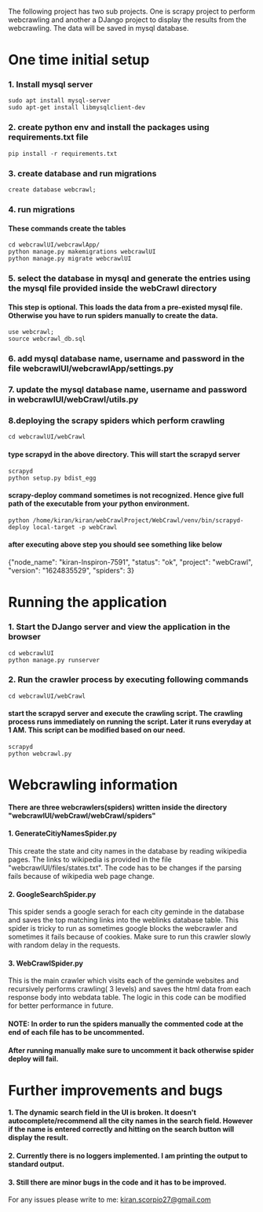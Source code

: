 The following project has two sub projects. One is scrapy project to perform webcrawling and another a DJango project
to display the results from the webcrawling. The data will be saved in mysql database.
# One time initial setup
### 1. Install mysql server
```
sudo apt install mysql-server
sudo apt-get install libmysqlclient-dev
```

### 2. create python env and install the packages using requirements.txt file
```
pip install -r requirements.txt
```

### 3. create database and run migrations
```
create database webcrawl;
```

### 4. run migrations
#### These commands create the tables
```
cd webcrawlUI/webcrawlApp/
python manage.py makemigrations webcrawlUI
python manage.py migrate webcrawlUI
```

### 5. select the database in mysql and generate the entries using the mysql file provided inside the webCrawl directory
#### This step is optional. This loads the data from a pre-existed mysql file. Otherwise you have to run spiders manually to create the data.
```
use webcrawl;
source webcrawl_db.sql
```

### 6. add mysql database name, username and password in the file webcrawlUI/webcrawlApp/settings.py

### 7. update the mysql database name, username and password in webcrawlUI/webCrawl/utils.py

### 8.deploying the scrapy spiders which perform crawling
```
cd webcrawlUI/webCrawl
```
#### type scrapyd in the above directory. This will start the scrapyd server
```
scrapyd
python setup.py bdist_egg
```
#### scrapy-deploy command sometimes is not recognized. Hence give full path of the executable from your python environment.
```
python /home/kiran/kiran/webCrawlProject/WebCrawl/venv/bin/scrapyd-deploy local-target -p webCrawl 
```
#### after executing above step you should see something like below
{"node_name": "kiran-Inspiron-7591", "status": "ok", "project": "webCrawl", "version": "1624835529", "spiders": 3}



# Running the application
### 1. Start the DJango server and view the application in the browser
```
cd webcrawlUI
python manage.py runserver
```

### 2. Run the crawler process by executing following commands
```
cd webcrawlUI/webCrawl
```
#### start the scrapyd server and execute the crawling script. The crawling process runs  immediately on running the script. Later it runs everyday at 1 AM. This script can be modified based on our need.
```
scrapyd
python webcrawl.py
```


# Webcrawling information
#### There are three webcrawlers(spiders) written inside the directory "webcrawlUI/webCrawl/webCrawl/spiders"
#### 1. GenerateCitiyNamesSpider.py
This create the state and city names in the database by reading wikipedia pages. The links to wikipedia is 
provided in the file "webcrawlUI/files/states.txt". The code has to be changes if the parsing fails because of wikipedia
web page change.
#### 2. GoogleSearchSpider.py
This spider sends a google serach for each city geminde in the database and saves the top matching links into the weblinks database table.
This spider is tricky to run as sometimes google blocks the webcrawler and sometimes it fails because of cookies.
Make sure to run this crawler slowly with random delay in the requests.
#### 3. WebCrawlSpider.py
This is the main crawler which visits each of the geminde websites and recursively performs crawling( 3 levels)
and saves the html data from each response body into webdata table. The logic in this code can be modified for better performance in future.

#### NOTE: In order to run the spiders manually the commented code at the end of each file has to be uncommented. 
#### After running manually make sure to uncomment it back otherwise spider deploy will fail.


# Further improvements and bugs
#### 1. The dynamic search field in the UI is broken. It doesn't autocomplete/recommend all the city names in the search field. However if the name is entered correctly and hitting on the search button will display the result.
#### 2. Currently there is no loggers implemented. I am printing the output to standard output.
#### 3. Still there are minor bugs in the code and it has to be improved.

For any issues please write to me: kiran.scorpio27@gmail.com